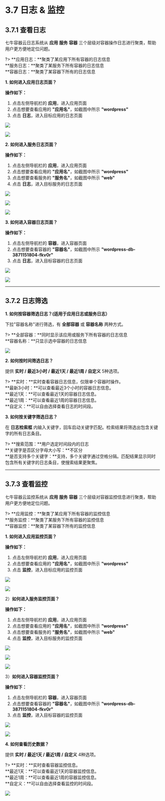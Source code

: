 # 3.7 日志 & 监控

## 3.7.1 查看日志

七牛容器云日志系统从 **应用** **服务** **容器** 三个层级对容器操作日志进行聚类，帮助用户更方便地定位问题。

?> **应用日志：**聚类了某应用下所有容器的日志信息  
   **服务日志：**聚类了某服务下所有容器的日志信息  
   **容器日志：**聚类了某容器下所有的日志信息

**1. 如何进入应用日志页面？**  

**操作如下：**  
1. 点击左侧导航栏的 **应用**，进入应用页面
2. 点击想要查看应用的 **"应用名"**，如截图中所示 **"wordpress"**
3. 点击 **日志**，进入目标应用的日志页面

![](_figures/user-guide/app.png)
    
![](_figures/user-guide/log-monitor-app.png)
        
**2. 如何进入服务日志页面？**  

**操作如下：**  

1. 点击左侧导航栏的 **应用**，进入应用页面  
2. 点击想要查看应用的 **"应用名"**，如截图中所示 **"wordpress"**  
3. 点击想要查看服务的 **"服务名"**，如截图中所示 **"web"**  
4. 点击 **日志**，进入目标服务的日志页面
    
![](_figures/user-guide/app.png)

![](_figures/user-guide/app-services.png)

![](_figures/user-guide/app-log.png)

**3. 如何进入容器日志页面？**

**操作如下：**  

1. 点击左侧导航栏的 **容器**，进入容器页面  
2. 点击想要查看容器的 **"容器名"**，如截图中所示 **"wordpress-db-3871151804-fkv0r"**  
3. 点击 **日志**，进入目标容器的日志页面
    
![](_figures/user-guide/log-monitor-container-1.png)

![](_figures/user-guide/log-container.png)

***
## 3.7.2 日志筛选

**1. 如何按容器筛选日志？(适用于应用日志或服务日志）**

下拉"容器名称"进行筛选，有 **全部容器** 或 **容器名称** 两种方式。

?> **全部容器：**同时显示该应用或服务下所有容器的日志信息  
   **容器名称：**只显示选中容器的日志信息

![](_figures/user-guide/app-log-container-name.png)

**2. 如何按时间筛选日志？**

提供 **实时 / 最近3小时 / 最近1天 / 最近1周 / 自定义** 5种选项。

?> **实时：**实时查看容器日志信息，仅限单个容器时操作。  
   **最新3小时：**可以查看最近3个小时的容器日志信息。  
   **最近1天：**可以查看最近1天的容器日志信息。  
   **最近1周：**可以查看最近1周的容器日志信息。  
   **自定义：**可以自由选择查看日志的时间段。

**3. 如何按关键字筛选日志？**

在 **日志检索框** 内输入关键字，回车启动关键字匹配。检索结果将筛选出包含关键字的所有日志条目。

?> **搜索范围：**用户选定时间段内的日志  
   **关键字是否区分字母大小写：**不区分  
   **是否支持多个关键字：**支持，多个关键字通过空格分隔。匹配结果显示同时包含所有关键字的日志条目，使搜索结果更聚焦。

***
## 3.7.3 查看监控

七牛容器云监控系统从 **应用** **服务** **容器** 三个层级对容器监控信息进行聚类，帮助用户更方便地定位问题。

?> **应用监控：**聚类了某应用下所有容器的监控信息  
   **服务监控：**聚类了某服务下所有容器的监控信息  
   **容器监控：**聚类了某容器下所有的监控信息

**1. 如何进入应用监控页面？**  

**操作如下：**
1. 点击左侧导航栏的 **应用**，进入应用页面
2. 点击想要查看应用的 **"应用名"**，如截图中所示 **"wordpress"**
3. 点击 **监控**，进入目标应用的监控页面
    
![](_figures/user-guide/app.png)

![](_figures/user-guide/log-monitor-app.png)

2）<span id="jump32">**如何进入服务监控页面？**</span>

**操作如下：**  
1. 点击左侧导航栏的 **应用**，进入应用页面  
2. 点击想要查看应用的 **"应用名"**，如截图中所示 **"wordpress"**  
3. 点击想要查看服务的 **"服务名"**，如截图中所示 **"web"**  
4. 点击 **监控**，进入目标服务的监控页面

![](_figures/user-guide/app.png)

![](_figures/user-guide/app-services.png)

![](_figures/user-guide/service-monitor-2.png)

3）<span id="jump33">**如何进入容器监控页面？**</span>

**操作如下：**  
1. 点击左侧导航栏的 **容器**，进入容器页面  
2. 点击想要查看容器的 **"容器名"**，如截图中所示 **"wordpress-db-3871151804-fkv0r"**  
3. 点击 **监控**，进入目标容器的监控页面
    
![](_figures/user-guide/log-monitor-container-1.png)

![](_figures/user-guide/monitor-container.png)

**4. 如何查看历史数据？**

提供 **实时 / 最近1天 / 最近1周 / 自定义** 4种选项。

?> **实时：**实时查看容器监控信息。  
   **最近1天：**可以查看最近1天的容器监控信息。  
   **最近1周：**可以查看最近1周的容器监控信息。  
   **自定义：**可以自由选择查看监控的时间段。

![](_figures/user-guide/service-monitor.png)
